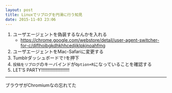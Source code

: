 ```yaml
---
layout: post
title: Linuxでリブログを円滑に行う知見
date: 2015-11-03 23:06
---
```


1. ユーザエージェントを偽装するなんかを入れる
    - <https://chrome.google.com/webstore/detail/user-agent-switcher-for-c/djflhoibgkdhkhhcedjiklpkjnoahfmg>
2. ユーザエージェントをMac-Safariに変更する
3. Tumblrダッシュボードで`?`を押下
4. `投稿をリブログ`のキーバインドが`Option+R`になっていることを確認する
5. LET'S PARTY!!!!!!!!!!!!!!!!!!!!!!

---

ブラウザがChromiumなの忘れてた
